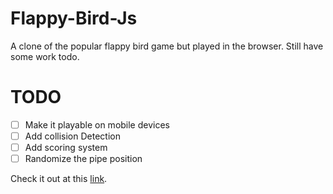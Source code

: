 # Flappy-Bird-Js
A clone of the popular flappy bird game but played in the browser.
Still have some work todo.

# TODO

- [ ] Make it playable on mobile devices
- [ ] Add collision Detection
- [ ] Add scoring system
- [ ] Randomize the pipe position

Check it out at this [link](https://muhiakevin.github.io/Flappy-Bird-Js/).
